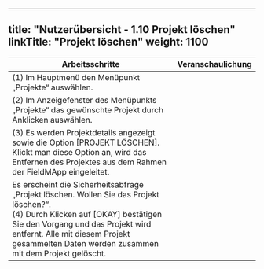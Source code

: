 
---
title: "Nutzerübersicht - 1.10 Projekt löschen"
linkTitle: "Projekt löschen"
weight: 1100
---

| Arbeitsschritte | Veranschaulichung |
| ------ | :-----: |
| (1) Im Hauptmenü den Menüpunkt „Projekte“ auswählen. |  |
| (2) Im Anzeigefenster des Menüpunkts „Projekte“ das gewünschte Projekt durch Anklicken auswählen. |  |
| (3) Es werden Projektdetails angezeigt sowie die Option [PROJEKT LÖSCHEN]. Klickt man diese Option an, wird das Entfernen des Projektes aus dem Rahmen der FieldMApp eingeleitet. |  |
| Es erscheint die Sicherheitsabfrage „Projekt löschen. Wollen Sie das Projekt löschen?“. <br> (4) Durch Klicken auf [OKAY] bestätigen Sie den Vorgang und das Projekt wird entfernt. Alle mit diesem Projekt gesammelten Daten werden zusammen mit dem Projekt gelöscht.  |  |